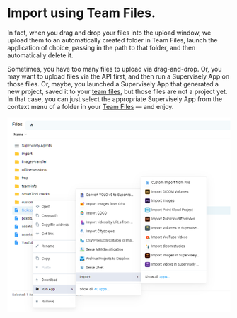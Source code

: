 # Import using Team Files.

In fact, when you drag and drop your files into the upload window, we upload them to an automatically created folder in Team Files, launch the application of choice, passing in the path to that folder, and then automatically delete it.

 Sometimes, you have too many files to upload via drag-and-drop. Or, you may want to upload files via the API first, and then run a Supervisely App on those files. Or, maybe, you launched a Supervisely App that generated a new project, saved it to  your [team files](../../team-files/README.md), but those files are not a project yet. In that case, you can just select the appropriate Supervisely App from the context menu of a folder in your [Team Files](../../team-files/README.md) — and enjoy.

![](apps-teamfiles.png)

